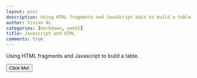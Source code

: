 ```yaml
---
layout: post
description: Using HTML fragments and JavaScript data to build a table
author: Vivian Ni
categories: [markdown, week5]
title: Javascript and HTML
comments: true
---
```

<html>
<body>

<p id="intro">Using HTML fragments and Javascript to build a table.</p>

<button type="button" onclick='document.getElementById("intro").innerHTML = "Keep reading to learn more!"'>Click Me!</button>


<div id="myTable">
</div>

<script>
function Person(name, ghID, classOf) {
    this.name = name; 
    this.ghID = ghID;
    this.classOf = classOf;
    this.role = "";
}

// define a setter for role in Person data
Person.prototype.setRole = function(role) {
    this.role = role;
}

// define a JSON conversion "method" associated with Person
Person.prototype.toJSON = function() {
    const obj = {name: this.name, ghID: this.ghID, classOf: this.classOf, role: this.role};
    const json = JSON.stringify(obj);
    return json;
}

var teacher = new Person("Mr M", "jm1021", 1977);

var students = [ 
    new Person("Vivian", "vivanknee", 2024),
    new Person("Emma", "e-shen", 2024),
    new Person("Amay", "amayadvani", 2024),
    new Person("Sarah", "sarahliu", 2024),
];

// define a classroom and build Classroom objects and json
function Classroom(teacher, students){ // 1 teacher, many student
    // start Classroom with Teacher
    teacher.setRole("Teacher");
    this.teacher = teacher;
    this.classroom = [teacher];
    // add each Student to Classroom
    this.students = students;
    this.students.forEach(student => { student.setRole("Student"); this.classroom.push(student); });
    // build json/string format of Classroom
    this.json = [];
    this.classroom.forEach(person => this.json.push(person.toJSON()));
}

// make a CompSci classroom from formerly defined teacher and students
compsci = new Classroom(teacher, students);

Classroom.prototype._toHtml = function() {
    // HTML Style is build using inline structure
    var style = (
      "display:inline-block;" +
      "border: 2px solid blue;" +
      "box-shadow: 0.8em 0.4em 0.4em black;"
    );
  
    // HTML Body of Table is build as a series of concatenations (+=)
    var body = "";
    
    // Heading for Array Columns
    body += "<tr>";
    body += "<th><mark>" + "Name" + "</mark></th>";
    body += "<th><mark>" + "GitHub ID" + "</mark></th>";
    body += "<th><mark>" + "Class Of" + "</mark></th>";
    body += "<th><mark>" + "Role" + "</mark></th>";
    body += "</tr>";

    // Data of Array, iterate through each row of compsci.classroom 
    for (var row of compsci.classroom) {
      // tr for each row, a new line
      body += "<tr>";
      // td for each column of data
      body += "<td>" + row.name + "</td>";
      body += "<td>" + row.ghID + "</td>";
      body += "<td>" + row.classOf + "</td>";
      body += "<td>" + row.role + "</td>";
      // tr to end line
      body += "<tr>";
    }
  
     // Build and HTML fragment of div, table, table body
    return (
      "<div style='" + style + "'>" +
        "<table>" +
          body +
        "</table>" +
      "</div>"
    );
  
  };

// Create a document fragment:
const dFrag = document.createDocumentFragment();

dFrag.appendChild(compsci._toHtml);


// Add fragment to a list: 
document.getElementById('myTable').appendChild(dFrag);
</script>

</body>
</html>